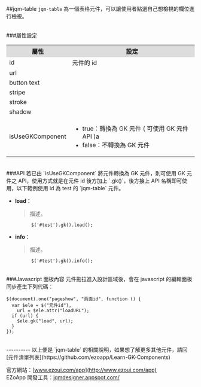 ##jqm-table
`jqm-table` 為一個表格元件，可以讓使用者點選自己想檢視的欄位進行檢視。

<br/>
###屬性設定
<table>

<tr>
<th style="background:#ddd;">屬性</th>
<th style="background:#ddd;">設定</th>
</tr>

<tr>
<td>id</td>
<td>元件的 id</td>
</tr>

<tr>
<td>url</td>
<td></td>
</tr>

<tr>
<td>button text</td>
<td></td>
</tr>

<tr>
<td>stripe</td>
<td></td>
</tr>

<tr>
<td>stroke</td>
<td></td>
</tr>

<tr>
<td>shadow</td>
<td></td>
</tr>

<tr>
<td>isUseGKComponent</td>
<td><ul>
<li>true：轉換為 GK 元件 ( 可使用 GK 元件 API )a</li>
<li>false：不轉換為 GK 元件</li>
</ul></td>
</tr>

</table>

<br/>
###API
若已由 `isUseGKComponent` 將元件轉換為 GK 元件，則可使用 GK 元件之 API，使用方式就是在元件 id 後方加上 `.gk()`，後方接上 API 名稱即可使用，以下範例使用 id 為 test 的 `jqm-table` 元件。

- **load**：  
  	> 描述。

			$('#test').gk().load();


- **info**：  
  	> 描述。

			$('#test').gk().info();



<br/>
###Javascript 面板內容
元件拖拉進入設計區域後，會在 javascript 的編輯面板同步產生下列代碼：

	$(document).one("pageshow", "頁面id", function () {
	  var $ele = $("元件id"),
	    url = $ele.attr("loadURL");
	  if (url) {
	    $ele.gk("load", url);
	  }
	});



<br/>
----------
以上便是 `jqm-table` 的相關說明，如果想了解更多其他元件，請回 [元件清單列表](https://github.com/ezoapp/Learn-GK-Components)  

官方網站：[www.ezoui.com/app](http://www.ezoui.com/app)  
EZoApp 開發工具：[jqmdesigner.appspot.com/](http://jqmdesigner.appspot.com/)




